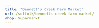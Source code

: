```yaml
---
title: "Bennett's Creek Farm Market"
url: /suffolk/bennetts-creek-farm-market/
shop: Supermarkt
---
```

